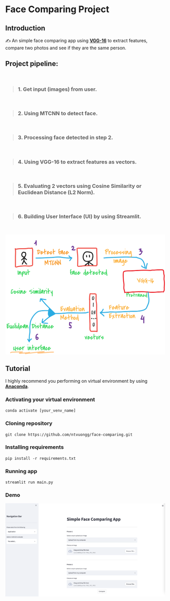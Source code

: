 # **Face Comparing Project**

## **Introduction**

✍ An simple face comparing app using [**VGG-16**](https://keras.io/api/applications/vgg/#vgg16-function) to extract features, compare two photos and see if they are the same person.


## **Project pipeline:**
</br>

> ### 1. Get input (images) from user.
</br>

> ### 2. Using **MTCNN** to detect face.
</br>

> ### 3. Processing face detected in step 2.
</br>

> ### 4. Using **VGG-16** to extract features as vectors.
</br>

> ### 5. Evaluating 2 vectors using **Cosine Similarity** or **Euclidean Distance (L2 Norm)**.
</br>

> ### 6. Building User Interface (UI) by using **Streamlit**.


<br/>

![project-pipeline](pipeline.png)


## **Tutorial**

I highly recommend you performing on virtual environment by using [**Anaconda**](https://docs.anaconda.com/anaconda/install/index.html).

### **Activating your virtual environment**

```
conda activate [your_venv_name]
```

### **Cloning repository**

```
git clone https://github.com/ntvuongg/face-comparing.git
```

### **Installing requirements**

```
pip install -r requirements.txt
```

### **Running app**

```
streamlit run main.py
```

### **Demo**

![project-demo](demo.png)
